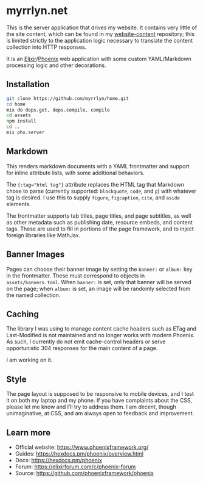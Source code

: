 # myrrlyn.net

This is the server application that drives my website. It contains very little
of the site content, which can be found in my [website-content] repository; this
is limited strictly to the application logic necessary to translate the content
collection into HTTP responses.

It is an [Elixir]/[Phoenix] web application with some custom YAML/Markdown
processing logic and other decorations.

## Installation

```sh
git clone https://github.com/myrrlyn/home.git
cd home
mix do deps.get, deps.compile, compile
cd assets
npm install
cd ..
mix phx.server
```

## Markdown

This renders markdown documents with a YAML frontmatter and support for inline
attribute lists, with some additional behaviors.

The `{:tag="html tag"}` attribute replaces the HTML tag that Markdown chose to
parse (currently supported: `blockquote`, `code`, and `p`) with whatever tag is
desired. I use this to supply `figure`, `figcaption`, `cite`, and `aside`
elements.

The frontmatter supports tab titles, page titles, and page subtitles, as well as
other metadata such as publishing date, resource embeds, and content tags. These
are used to fill in portions of the page framework, and to inject foreign
libraries like MathJax.

## Banner Images

Pages can choose their banner image by setting the `banner:` or `album:` key in
the frontmatter. These must correspond to objects in `assets/banners.toml`. When
`banner:` is set, only that banner will be served on the page; when `album:` is
set, an image will be randomly selected from the named collection.

## Caching

The library I was using to manage content cache headers such as ETag and
Last-Modified is not maintained and no longer works with modern Phoenix. As
such, I currently do not emit cache-control headers or serve opportunistic 304
responses for the main content of a page.

I am working on it.

## Style

The page layout is supposed to be responsive to mobile devices, and I test it on
both my laptop and my phone. If you have complaints about the CSS, please let me
know and I’ll try to address them. I am _decent_, though unimaginative, at CSS,
and am always open to feedback and improvement.

## Learn more

- Official website: <https://www.phoenixframework.org/>
- Guides: <https://hexdocs.pm/phoenix/overview.html>
- Docs: <https://hexdocs.pm/phoenix>
- Forum: <https://elixirforum.com/c/phoenix-forum>
- Source: <https://github.com/phoenixframework/phoenix>

[Elixir]: https://elixir-lang.org/
[Phoenix]: https://www.phoenixframework.org/
[website-content]: https://github.com/myrrlyn/website-content
